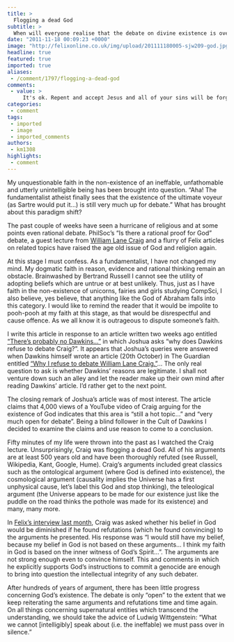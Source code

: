 ```yaml
---
title: >
  Flogging a dead God
subtitle: >
  When will everyone realise that the debate on divine existence is over?
date: "2011-11-18 00:09:23 +0000"
image: "http://felixonline.co.uk/img/upload/201111180005-sjw209-god.jpg"
headline: true
featured: true
imported: true
aliases:
 - /comment/1797/flogging-a-dead-god
comments:
 - value: >
     It's ok. Repent and accept Jesus and all of your sins will be forgiven and you will get to spend eternity in heaven with the likes of William Lane Craig. <br>Actually, now hell sounds more appealing.,It is interesting to note that you aren't offering any evidence for God's non-existance, in which you belive. Perhaps if you offered some proof of God's non-existance then you would have more to argue with than refutations of evidence for God's existance. ,We're scientists. We do not offer proof for the non-existence of things which others have failed to prove exists. This is akin to offering proof that another universe outside our own doesn't exist on the premise that someone might one day find some proof for one which does. It's actually less interesting that Kishan offers no proof for the non-existence of a god than anyone offering solid proof for the existence of god.
categories:
 - comment
tags:
 - imported
 - image
 - imported_comments
authors:
 - km1308
highlights:
 - comment
---
```


My unquestionable faith in the non-existence of an ineffable, unfathomable and utterly unintelligible being has been brought into question. “Aha! The fundamentalist atheist finally sees that the existence of the ultimate voyeur (as Sartre would put it…) is still very much up for debate.” What has brought about this paradigm shift?

The past couple of weeks have seen a hurricane of religious and at some points even rational debate. PhilSoc’s “Is there a rational proof for God” debate, a guest lecture from [William Lane Craig](http://felixonline.co.uk/news/1691/interview-william-lane-craig/) and a flurry of Felix articles on related topics have raised the age old issue of God and religion again.

At this stage I must confess. As a fundamentalist, I have not changed my mind. My dogmatic faith in reason, evidence and rational thinking remain an obstacle. Brainwashed by Bertrand Russell I cannot see the utility of adopting beliefs which are untrue or at best unlikely. Thus, just as I have faith in the non-existence of unicorns, fairies and girls studying CompSci, I also believe, yes believe, that anything like the God of Abraham falls into this category. I would like to remind the reader that it would be impolite to pooh-pooh at my faith at this stage, as that would be disrespectful and cause offence. As we all know it is outrageous to dispute someone’s faith.

I write this article in response to an article written two weeks ago entitled [“There’s probably no Dawkins…”](http://felixonline.co.uk/comment/1693/theres-probably-no-dawkins/) in which Joshua asks “why does Dawkins refuse to debate Craig?”. It appears that Joshua’s queries were answered when Dawkins himself wrote an article (20th October) in The Guardian entitled [“Why I refuse to debate William Lane Craig.”](http://www.guardian.co.uk/commentisfree/2011/oct/20/richard-dawkins-william-lane-craig?INTCMP=SRCH)… The only real question to ask is whether Dawkins’ reasons are legitimate. I shall not venture down such an alley and let the reader make up their own mind after reading Dawkins’ article. I’d rather get to the next point.

The closing remark of Joshua’s article was of most interest. The article claims that 4,000 views of a YouTube video of Craig arguing for the existence of God indicates that this area is “still a hot topic…” and “very much open for debate”. Being a blind follower in the Cult of Dawkins I decided to examine the claims and use reason to come to a conclusion.

Fifty minutes of my life were thrown into the past as I watched the Craig lecture. Unsurprisingly, Craig was flogging a dead God. All of his arguments are at least 500 years old and have been thoroughly refuted (see Russell, Wikipedia, Kant, Google, Hume). Craig’s arguments included great classics such as the ontological argument (where God is defined into existence), the cosmological argument (causality implies the Universe has a first unphysical cause, let’s label this God and stop thinking), the teleological argument (the Universe appears to be made for our existence just like the puddle on the road thinks the pothole was made for its existence) and many, many more.

In [Felix’s interview last month](http://felixonline.co.uk/news/1691/interview-william-lane-craig/), Craig was asked whether his belief in God would be diminished if he found refutations (which he found convincing) to the arguments he presented. His response was “I would still have my belief, because my belief in God is not based on these arguments… I think my faith in God is based on the inner witness of God’s Spirit…”. The arguments are not strong enough even to convince himself. This and comments in which he explicitly supports God’s instructions to commit a genocide are enough to bring into question the intellectual integrity of any such debater.

After hundreds of years of argument, there has been little progress concerning God’s existence. The debate is only “open” to the extent that we keep reiterating the same arguments and refutations time and time again. On all things concerning supernatural entities which transcend the understanding, we should take the advice of Ludwig Wittgenstein: “What we cannot [intelligibly] speak about (i.e. the ineffable) we must pass over in silence.”
